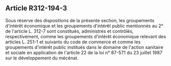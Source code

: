 ## Article R312-194-3

Sous réserve des dispositions de la présente section, les groupements d'intérêt économique et les
groupements d'intérêt public mentionnés au 2° de l'article L. 312-7 sont constitués, administrés et contrôlés,
respectivement, comme les groupements d'intérêt économique relevant des articles L. 251-1 et suivants
du code de commerce et comme les groupements d'intérêt public institués dans le domaine de l'action
sanitaire et sociale en application de l'article 22 de la loi n° 87-571 du 23 juillet 1987 sur le développement
du mécénat.

